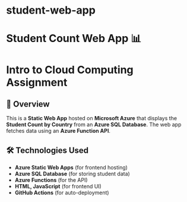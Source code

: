 # student-web-app
# Student Count Web App 📊
# Intro to Cloud Computing Assignment 
## 🚀 Overview
This is a **Static Web App** hosted on **Microsoft Azure** that displays the **Student Count by Country** from an **Azure SQL Database**. The web app fetches data using an **Azure Function API**.

## 🛠️ Technologies Used
- **Azure Static Web Apps** (for frontend hosting)
- **Azure SQL Database** (for storing student data)
- **Azure Functions** (for the API)
- **HTML, JavaScript** (for frontend UI)
- **GitHub Actions** (for auto-deployment)
